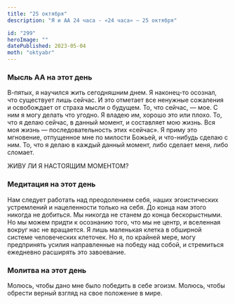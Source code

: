 ```yaml
---
title: "25 октября"
description: "Я и АА 24 часа - «24 часа» — 25 октября"

id: "299"
heroImage: ""
datePublished: 2023-05-04
moth: "oktyabr"
---
```


### Мысль АА на этот день

В-пятых, я научился жить сегодняшним днем. Я наконец-то осознал, что
существует лишь сейчас. И это отметает все ненужные сожаления и освобождает от
страха мысли о будущем. То, что сейчас, — мое. С ним я могу делать что угодно.
Я владею им, хорошо это или плохо. То, что я делаю сейчас, в данный момент, и
составляет мою жизнь. Вся моя жизнь — последовательность этих «сейчас». Я
приму это мгновение, отпущенное мне по милости Божьей, и что-нибудь сделаю с
ним. То, что я делаю в каждый данный момент, либо сделает меня, либо сломает.

ЖИВУ ЛИ Я НАСТОЯЩИМ МОМЕНТОМ?

### Медитация на этот день

Нам следует работать над преодолением себя, наших эгоистических устремлений и
нацеленности только на себя. До конца нам этого никогда не добиться. Мы
никогда не станем до конца бескорыстными. Но мы можем придти к осознанию того,
что мы не центр, и вселенная вокруг нас не вращается. Я лишь маленькая клетка
в обширной системе человеческих клеточек. Но я, по крайней мере, могу
предпринять усилия направленные на победу над собой, и стремиться ежедневно
расширять это завоевание.

### Молитва на этот день

Молюсь, чтобы дано мне было победить в себе эгоизм. Молюсь, чтобы обрести
верный взгляд на свое положение в мире.
